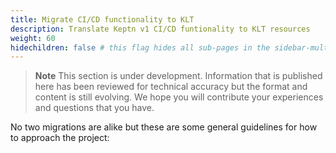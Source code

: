 ```yaml
---
title: Migrate CI/CD functionality to KLT
description: Translate Keptn v1 CI/CD funtionality to KLT resources
weight: 60
hidechildren: false # this flag hides all sub-pages in the sidebar-multicard.html
---
```


> **Note**
This section is under development.
Information that is published here has been reviewed for technical accuracy
but the format and content is still evolving.
We hope you will contribute your experiences
and questions that you have.

No two migrations are alike but these are some general guidelines
for how to approach the project:
